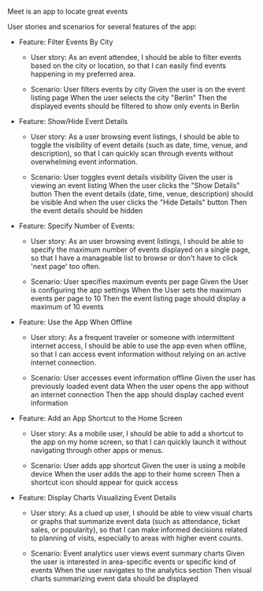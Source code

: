 Meet is an app to locate great events 


User stories and scenarios for several features of the app:

* Feature: Filter Events By City
   - User story: As an event attendee, I should be able to filter events based on the city or location, so that I can easily find events happening in my preferred area.

   - Scenario: User filters events by city
    Given the user is on the event listing page
    When the user selects the city "Berlin"
    Then the displayed events should be filtered to show only events in Berlin


* Feature: Show/Hide Event Details
   - User story: As a user browsing event listings, I should be able to toggle the visibility of event details (such as date, time, venue, and description), so that I can quickly             scan through events without overwhelming event information.

   - Scenario: User toggles event details visibility
          Given the user is viewing an event listing
          When the user clicks the "Show Details" button
          Then the event details (date, time, venue, description) should be visible
          And when the user clicks the "Hide Details" button
          Then the event details should be hidden


* Feature:  Specify Number of Events:
   - User story: As an user browsing event listings, I should be able to specify the maximum number of events displayed on a single page, so that I have a manageable list to browse             or don't have to click 'next page' too often.

   - Scenario: User specifies maximum events per page
          Given the User is configuring the app settings
          When the User sets the maximum events per page to 10
          Then the event listing page should display a maximum of 10 events


* Feature: Use the App When Offline
   - User story: As a frequent traveler or someone with intermittent internet access, I should be able to use the app even when offline, so that I can access event information                without relying on an active internet connection.

   - Scenario: User accesses event information offline
          Given the user has previously loaded event data
          When the user opens the app without an internet connection
          Then the app should display cached event information


* Feature: Add an App Shortcut to the Home Screen
   - User story: As a mobile user, I should be able to add a shortcut to the app on my home screen, so that I can quickly launch it without navigating through other apps or menus.

   - Scenario: User adds app shortcut
          Given the user is using a mobile device
          When the user adds the app to their home screen
          Then a shortcut icon should appear for quick access


* Feature: Display Charts Visualizing Event Details
   - User story: As a clued up user, I should be able to view visual charts or graphs that summarize event data (such as attendance, ticket sales, or popularity), so that I can make          informed decisions related to planning of visits, especially to areas with higher event counts.

   - Scenario: Event analytics user views event summary charts
          Given the user is interested in area-specific events or specific kind of events
          When the user navigates to the analytics section
          Then visual charts summarizing event data should be displayed

